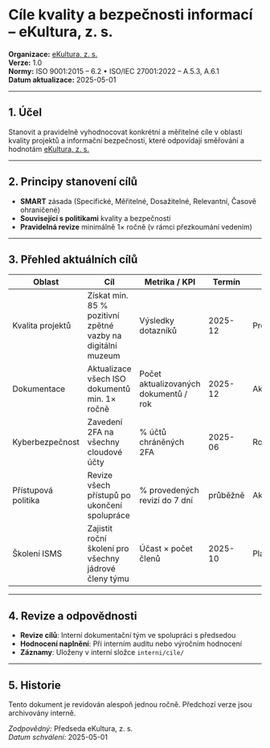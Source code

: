 # Cíle kvality a bezpečnosti informací – eKultura, z. s.
<!-- # prehledy/cile-kvality-a-bezpecnosti.md -->

**Organizace:** [eKultura, z. s.](https://ekultura.eu)  
**Verze:** 1.0  
**Normy:** ISO 9001:2015 – 6.2 • ISO/IEC 27001:2022 – A.5.3, A.6.1  
**Datum aktualizace:** 2025-05-01  

---

## 1. Účel

Stanovit a pravidelně vyhodnocovat konkrétní a měřitelné cíle v oblasti kvality projektů a informační bezpečnosti, které odpovídají směřování a hodnotám [eKultura, z. s.](https://ekultura.eu)

---

## 2. Principy stanovení cílů

- **SMART** zásada (Specifické, Měřitelné, Dosažitelné, Relevantní, Časově ohraničené)
- **Související s politikami** kvality a bezpečnosti
- **Pravidelná revize** minimálně 1× ročně (v rámci přezkoumání vedením)

---

## 3. Přehled aktuálních cílů

| Oblast | Cíl | Metrika / KPI | Termín | Stav |
|--------|-----|----------------|--------|------|
| Kvalita projektů | Získat min. 85 % pozitivní zpětné vazby na digitální muzeum | Výsledky dotazníků | 2025-12 | Probíhá |
| Dokumentace | Aktualizace všech ISO dokumentů min. 1× ročně | Počet aktualizovaných dokumentů / rok | 2025-12 | Aktivní |
| Kyberbezpečnost | Zavedení 2FA na všechny cloudové účty | % účtů chráněných 2FA | 2025-06 | Rozpracováno |
| Přístupová politika | Revize všech přístupů po ukončení spolupráce | % provedených revizí do 7 dní | průběžně | Aktivní |
| Školení ISMS | Zajistit roční školení pro všechny jádrové členy týmu | Účast × počet členů | 2025-10 | Plánováno |

---

## 4. Revize a odpovědnosti

- **Revize cílů**: Interní dokumentační tým ve spolupráci s předsedou
- **Hodnocení naplnění**: Při interním auditu nebo výročním hodnocení
- **Záznamy**: Uloženy v interní složce `interni/cile/`

---

## 5. Historie

Tento dokument je revidován alespoň jednou ročně. Předchozí verze jsou archivovány interně.

*Zodpovědný:* Předseda eKultura, z. s.  
*Datum schválení:* 2025-05-01
